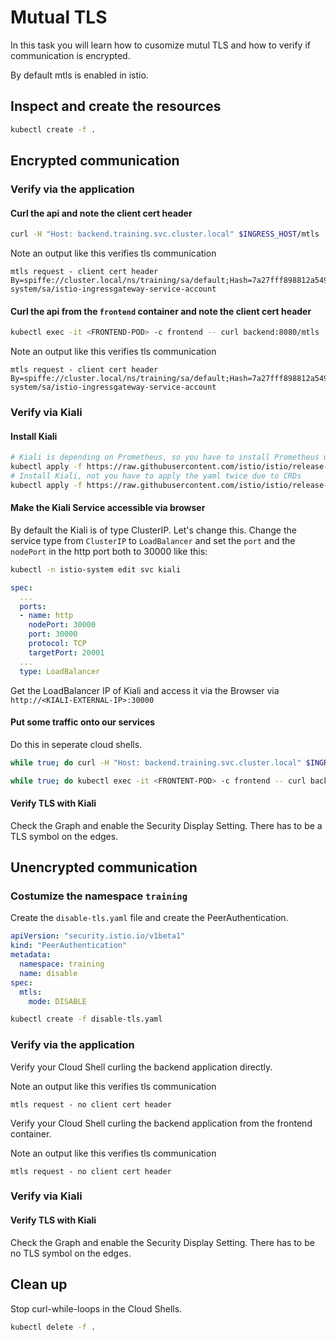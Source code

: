 # Mutual TLS

In this task you will learn how to cusomize mutul TLS and how to verify if communication is encrypted.

By default mtls is enabled in istio.

## Inspect and create the resources

```bash
kubectl create -f .
```

## Encrypted communication

### Verify via the application

#### Curl the api and note the client cert header

```bash
curl -H "Host: backend.training.svc.cluster.local" $INGRESS_HOST/mtls
```

Note an output like this verifies tls communication
```
mtls request - client cert header By=spiffe://cluster.local/ns/training/sa/default;Hash=7a27fff898812a54990ae99edd24346880a7c1614cf031077139f68ca571d0a9;Subject="";URI=spiffe://cluster.local/ns/istio-system/sa/istio-ingressgateway-service-account
```

#### Curl the api from the `frontend` container and note the client cert header

```bash
kubectl exec -it <FRONTEND-POD> -c frontend -- curl backend:8080/mtls
```

Note an output like this verifies tls communication
```
mtls request - client cert header By=spiffe://cluster.local/ns/training/sa/default;Hash=7a27fff898812a54990ae99edd24346880a7c1614cf031077139f68ca571d0a9;Subject="";URI=spiffe://cluster.local/ns/istio-system/sa/istio-ingressgateway-service-account
```

### Verify via Kiali

#### Install Kiali

```bash
# Kiali is depending on Prometheus, so you have to install Prometheus upfront
kubectl apply -f https://raw.githubusercontent.com/istio/istio/release-1.7/samples/addons/prometheus.yaml
# Install Kiali, not you have to apply the yaml twice due to CRDs
kubectl apply -f https://raw.githubusercontent.com/istio/istio/release-1.7/samples/addons/kiali.yaml
```

#### Make the Kiali Service accessible via browser

By default the Kiali is of type ClusterIP. Let's change this. Change the service type from `ClusterIP` to `LoadBalancer` and set the `port` and the `nodePort` in the http port both to 30000 like this:

```bash
kubectl -n istio-system edit svc kiali 
```

```yaml
spec:
  ...
  ports:
  - name: http
    nodePort: 30000
    port: 30000
    protocol: TCP
    targetPort: 20001
  ...
  type: LoadBalancer
```

Get the LoadBalancer IP of Kiali and access it via the Browser via `http://<KIALI-EXTERNAL-IP>:30000`

#### Put some traffic onto our services

Do this in seperate cloud shells.

```bash
while true; do curl -H "Host: backend.training.svc.cluster.local" $INGRESS_HOST/mtls; sleep 5; done
```

```bash
while true; do kubectl exec -it <FRONTENT-POD> -c frontend -- curl backend:8080/mtls; sleep 5; done
```

#### Verify TLS with Kiali

Check the Graph and enable the Security Display Setting. There has to be a TLS symbol on the edges.

## Unencrypted communication

### Costumize the namespace `training`

Create the `disable-tls.yaml` file and create the PeerAuthentication.

```yaml
apiVersion: "security.istio.io/v1beta1"
kind: "PeerAuthentication"
metadata:
  namespace: training
  name: disable
spec:
  mtls:
    mode: DISABLE
```

```bash
kubectl create -f disable-tls.yaml
```
### Verify via the application

Verify your Cloud Shell curling the backend application directly.

Note an output like this verifies tls communication
```
mtls request - no client cert header
```

Verify your Cloud Shell curling the backend application from the frontend container.

Note an output like this verifies tls communication
```
mtls request - no client cert header
```

### Verify via Kiali

#### Verify TLS with Kiali

Check the Graph and enable the Security Display Setting. There has to be no TLS symbol on the edges.

## Clean up

Stop curl-while-loops in the Cloud Shells.

```bash
kubectl delete -f .
```
